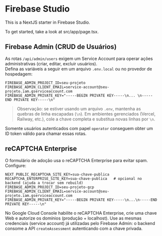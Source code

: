 # Firebase Studio

This is a NextJS starter in Firebase Studio.

To get started, take a look at src/app/page.tsx.

## Firebase Admin (CRUD de Usuários)

As rotas `/api/admin/users` exigem um Service Account para operar ações administrativas (criar, editar, excluir usuários).  
Defina as variáveis a seguir em um arquivo `.env.local` ou no provedor de hospedagem:

```
FIREBASE_ADMIN_PROJECT_ID=seu-projeto
FIREBASE_ADMIN_CLIENT_EMAIL=service-account@seu-projeto.iam.gserviceaccount.com
FIREBASE_ADMIN_PRIVATE_KEY="-----BEGIN PRIVATE KEY-----\n... \n-----END PRIVATE KEY-----\n"
```

> Observação: se estiver usando um arquivo `.env`, mantenha as quebras de linha escapadas (`\n`). Em ambientes gerenciados (Vercel, Railway, etc.), cole a chave completa e substitua novas linhas por `\n`.

Somente usuários autenticados com papel `operator` conseguem obter um ID token válido para chamar essas rotas.

## reCAPTCHA Enterprise

O formulário de adoção usa o reCAPTCHA Enterprise para evitar spam. Configure:

```
NEXT_PUBLIC_RECAPTCHA_SITE_KEY=sua-chave-publica
RECAPTCHA_ENTERPRISE_SITE_KEY=sua-chave-publica   # opcional no backend (ajuda a trocar sem rebuild)
FIREBASE_ADMIN_PROJECT_ID=seu-projeto-gcp
FIREBASE_ADMIN_CLIENT_EMAIL=service-account@seu-projeto.iam.gserviceaccount.com
FIREBASE_ADMIN_PRIVATE_KEY="-----BEGIN PRIVATE KEY-----\n...\n-----END PRIVATE KEY-----\n"
```

No Google Cloud Console habilite o reCAPTCHA Enterprise, crie uma chave Web e autorize os domínios (produção + localhost). Use as mesmas credenciais (service account) já utilizadas pelo Firebase Admin: o backend consome a API `createAssessment` autenticando com a chave privada.
